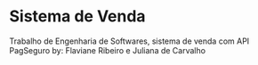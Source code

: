 # Sistema de Venda
Trabalho de Engenharia de Softwares, sistema de venda com API PagSeguro
by: Flaviane Ribeiro e Juliana de Carvalho
